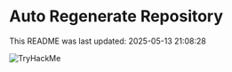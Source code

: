 # Auto Regenerate Repository

This README was last updated: 2025-05-13 21:08:28

 ![TryHackMe](https://tryhackme.com/badge/533634)